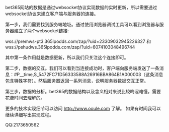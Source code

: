 bet365网站的数据是通过websocket协议实现数据的实时更新，所以需要通过websocket协议来建立客户端与服务器的连接。

第一步，我们需要找到服务端地址。通过使用浏览器调试工具可以看到浏览器与服务器建立了两个websocket链接:

wss://premws-pt3.365lpodds.com/zap/?uid=23309032945226327 和 wss://pshudws.365lpodds.com/zap/?uid=6074103048496744

其中第一条作用就是数据更新，所以我们只关注这个连接即可。

第二步，数据的交互。我们可以看到当连接成功时，客户端向服务端发送了一条消息：#P__time,S_5472FC71D56333588A26916BBA864B1A000003（这条消息包含特殊字符）。然后服务器返回一系列消息，说明服务器数据交互正常。

第三步，数据的分析。bet365的数据结构以及含义相对来说比较晦涩难懂，需要花费时间去理解的。

更多的技术实现细节可以访问 http://www.ooule.com 了解。 如果有时间我可以继续详细写出实现过程。

QQ:2173650562
